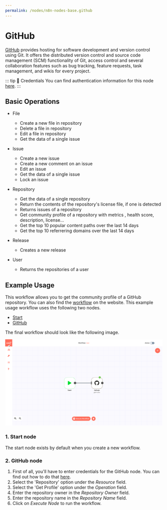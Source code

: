 ```yaml
---
permalink: /nodes/n8n-nodes-base.github
---
```


# GitHub

[GitHub](https://github.com/) provides hosting for software development and version control using Git. It offers the distributed version control and source code management (SCM) functionality of Git, access control and several collaboration features such as bug tracking, feature requests, task management, and wikis for every project.

::: tip 🔑 Credentials
You can find authentication information for this node [here](../../../credentials/Github/README.md).
:::

## Basic Operations

- File
    - Create a new file in repository
    - Delete a file in repository
    - Edit a file in repository
    - Get the data of a single issue

- Issue
	- Create a new issue
	- Create a new comment on an issue
	- Edit an issue
	- Get the data of a single issue
	- Lock an issue

- Repository
	- Get the data of a single repository
	- Return the contents of the repository's license file, if one is detected
	- Returns issues of a repository
	- Get community profile of a repository with metrics , health score, description, license...
	- Get the top 10 popular content paths over the last 14 days
	- Get the top 10 referrering domains over the last 14 days

- Release
	- Creates a new release

- User
	- Returns the repositories of a user

## Example Usage

This workflow allows you to get the community profile of a GitHub repository. You can also find the [workflow](https://n8n.io/workflows/450) on the website. This example usage workflow uses the following two nodes.
- [Start](../../core-nodes/Start/README.md)
- [GitHub]()

The final workflow should look like the following image.

![A workflow with the GitHub node](./workflow.png)

### 1. Start node

The start node exists by default when you create a new workflow.

### 2. GitHub node

1. First of all, you'll have to enter credentials for the GitHub node. You can find out how to do that [here](../../../credentials/Github/README.md).
2. Select the 'Repository' option under the *Resource* field.
3. Select the 'Get Profile' option under the *Operation* field.
4. Enter the repository owner in the *Repository Owner* field.
5. Enter the repository name in the *Repository Name* field.
6. Click on *Execute Node* to run the workflow.
